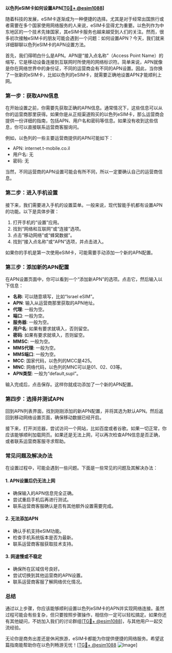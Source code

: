 **以色列eSIM卡如何设置APN[[TG💪+ @esim1088](https://t.me/s/esim1088)]**

随着科技的发展，eSIM卡逐渐成为一种便捷的选择。尤其是对于经常出国旅行或者需要在多个国家使用网络服务的人来说，eSIM卡显得尤为重要。以色列作为中东地区的一个技术先锋国家，其eSIM卡服务也越来越受到人们的关注。然而，很多初次接触eSIM卡的朋友可能会遇到一个问题：如何设置APN？今天，我们就来详细聊聊以色列eSIM卡的APN设置方法。

首先，我们得明白什么是APN。APN是“接入点名称”（Access Point Name）的缩写，它是移动设备连接到互联网时所使用的网络标识符。简单来说，APN就像是你在网络世界中的身份证，不同的运营商会有不同的APN设置。因此，当你换了一张新的eSIM卡，比如以色列的eSIM卡，就需要正确地设置APN才能顺利上网。

### **第一步：获取APN信息**
在开始设置之前，你需要先获取正确的APN信息。通常情况下，这些信息可以从你的运营商那里获得。如果你是从正规渠道购买的以色列eSIM卡，那么运营商会提供一份详细的指南，包括APN、用户名和密码等信息。如果没有收到这些信息，你可以直接联系运营商客服询问。

例如，以色列的一些主要运营商提供的APN可能如下：
- APN: internet.t-mobile.co.il
- 用户名: 无
- 密码: 无

当然，不同运营商的APN设置可能会有所不同，所以一定要确认自己的运营商信息。

### **第二步：进入手机设置**
接下来，我们需要进入手机的设置菜单。一般来说，现代智能手机都有设置APN的功能。以下是具体步骤：

1. 打开手机的“设置”应用。
2. 找到“网络和互联网”或“连接”选项。
3. 点击“移动网络”或“蜂窝数据”。
4. 找到“接入点名称”或“APN”选项，并点击进入。

如果你的手机是第一次使用eSIM卡，可能需要手动添加一个新的APN配置。

### **第三步：添加新的APN配置**
在APN设置页面中，你可以看到一个“添加新APN”的选项。点击它，然后输入以下信息：

- **名称**: 可以随意填写，比如“Israel eSIM”。
- **APN**: 输入从运营商那里获取的APN地址。
- **代理**: 一般为空。
- **端口**: 一般为空。
- **服务器**: 一般为空。
- **用户名**: 如果有要求就填入，否则留空。
- **密码**: 如果有要求就填入，否则留空。
- **MMSC**: 一般为空。
- **MMS代理**: 一般为空。
- **MMS端口**: 一般为空。
- **MCC**: 国家代码，以色列的MCC是425。
- **MNC**: 网络代码，以色列的MNC可以是01、02、03等。
- **APN类型**: 一般为“default,supl”。

输入完成后，点击保存。这样你就成功添加了一个新的APN配置。

### **第四步：选择并测试APN**
回到APN列表界面，找到刚刚添加的新APN配置，并将其选为默认APN。然后返回到移动网络设置页面，确保移动数据已经开启。

接下来，打开浏览器，尝试访问一个网站，比如百度或者谷歌。如果一切正常，你应该能够顺利加载网页。如果还是无法上网，可以再次检查APN信息是否正确，或者联系运营商客服寻求帮助。

### **常见问题及解决办法**
在设置过程中，可能会遇到一些问题。下面是一些常见的问题及其解决办法：

#### **1. APN设置后仍无法上网**
- 确保输入的APN信息完全正确。
- 尝试重启手机后再进行测试。
- 联系运营商客服确认是否有其他额外设置需要完成。

#### **2. 无法添加APN**
- 确认手机支持eSIM功能。
- 检查手机系统版本是否为最新。
- 联系运营商客服获取技术支持。

#### **3. 网速慢或不稳定**
- 确保所在区域信号良好。
- 尝试切换到其他运营商的APN设置。
- 联系运营商客服了解网络优化情况。

### **总结**
通过以上步骤，你应该能够顺利设置以色列eSIM卡的APN并实现网络连接。虽然过程可能会有些复杂，但只要按照步骤操作，相信你一定可以轻松搞定。如果你还有其他疑问，不妨加入我们的讨论群组[[TG💪+ @esim1088](https://t.me/s/esim1088)]，与其他用户一起交流经验。

无论你是商务出差还是休闲旅游，eSIM卡都能为你提供便捷的网络服务。希望这篇指南能帮助你在以色列畅游无忧！[[TG💪+ @esim1088](https://t.me/s/esim1088) ![Image](https://i.postimg.cc/4NQfJmqS/Snipaste-2025-05-13-00-14-12.png)]